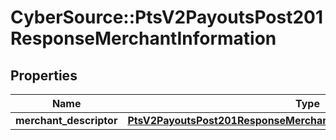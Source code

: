 # CyberSource::PtsV2PayoutsPost201ResponseMerchantInformation

## Properties
Name | Type | Description | Notes
------------ | ------------- | ------------- | -------------
**merchant_descriptor** | [**PtsV2PayoutsPost201ResponseMerchantInformationMerchantDescriptor**](PtsV2PayoutsPost201ResponseMerchantInformationMerchantDescriptor.md) |  | [optional] 


